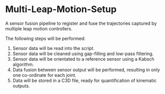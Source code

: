 # Multi-Leap-Motion-Setup
A sensor fusion pipeline to register and fuse the trajectories captured by multiple leap motion controllers.

The following steps will be performed: 

1) Sensor data will be read into the script. 
2) Sensor data will be cleaned using gap-filling and low-pass filtering. 
3) Sensor data will be orientated to a reference sensor using a Kabsch algorithm. 
4) Data fusion between sensor output will be performed, resulting in only one co-ordinate for each joint. 
5) Data will be stored in a C3D file, ready for quantification of kinematic outputs.
